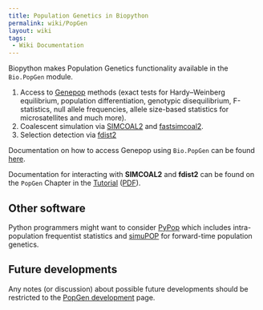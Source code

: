 ```yaml
---
title: Population Genetics in Biopython
permalink: wiki/PopGen
layout: wiki
tags:
 - Wiki Documentation
---
```


Biopython makes Population Genetics functionality available in the
`Bio.PopGen` module.

1.  Access to [Genepop](http://kimura.univ-montp2.fr/~rousset/Genepop.htm) methods
    (exact tests for Hardy–Weinberg equilibrium, population differentiation, genotypic
    disequilibrium, F-statistics, null allele frequencies, allele size-based statistics
    for microsatellites and much more).
2.  Coalescent simulation via
    [SIMCOAL2](http://cmpg.unibe.ch/software/simcoal2/) and
    [fastsimcoal2](http://cmpg.unibe.ch/software/fastsimcoal2/).
3.  Selection detection via
    [fdist2](http://www.maths.bris.ac.uk/~mamab/)

Documentation on how to access Genepop using `Bio.PopGen` can be found
[here](PopGen_Genepop "wikilink").

Documentation for interacting with **SIMCOAL2** and **fdist2** can be found on
the `PopGen` Chapter in the
[Tutorial](http://biopython.org/DIST/docs/tutorial/Tutorial.html)
([PDF](http://biopython.org/DIST/docs/tutorial/Tutorial.pdf)).

Other software
--------------

Python programmers might want to consider [PyPop](http://pypop.org)
which includes intra-population frequentist statistics and
[simuPOP](http://simupop.sourceforge.net/) for forward-time population
genetics.

Future developments
-------------------

Any notes (or discussion) about possible future developments should be
restricted to the [PopGen development](PopGen_dev "wikilink") page.
